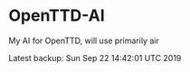 # OpenTTD-AI
My AI for OpenTTD, will use primarily air

Latest backup: Sun Sep 22 14:42:01 UTC 2019
